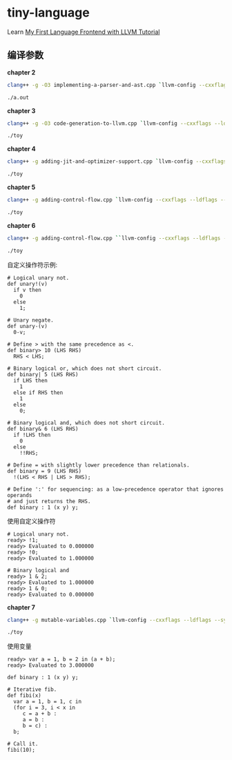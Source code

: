 # tiny-language
Learn [My First Language Frontend with LLVM Tutorial](https://llvm.org/docs/tutorial/MyFirstLanguageFrontend/index.html)


## 编译参数

**chapter 2**

``` bash
clang++ -g -O3 implementing-a-parser-and-ast.cpp `llvm-config --cxxflags`

./a.out
```

**chapter 3**

```bash
clang++ -g -O3 code-generation-to-llvm.cpp `llvm-config --cxxflags --ldflags --system-libs --libs core` -o toy

./toy
```

**chapter 4**

```bash
clang++ -g adding-jit-and-optimizer-support.cpp `llvm-config --cxxflags --ldflags --system-libs --libs core orcjit native` -O3 -o toy

./toy
```

**chapter 5**

```bash
clang++ -g adding-control-flow.cpp `llvm-config --cxxflags --ldflags --system-libs --libs core orcjit native` -O3 -o toy

./toy
```

**chapter 6**

```bash
clang++ -g adding-control-flow.cpp ``llvm-config --cxxflags --ldflags --system-libs --libs core orcjit native` -O3 -o toy

./toy
```

自定义操作符示例:

```
# Logical unary not.
def unary!(v)
  if v then
    0
  else
    1;

# Unary negate.
def unary-(v)
  0-v;

# Define > with the same precedence as <.
def binary> 10 (LHS RHS)
  RHS < LHS;

# Binary logical or, which does not short circuit.
def binary| 5 (LHS RHS)
  if LHS then
    1
  else if RHS then
    1
  else
    0;

# Binary logical and, which does not short circuit.
def binary& 6 (LHS RHS)
  if !LHS then
    0
  else
    !!RHS;

# Define = with slightly lower precedence than relationals.
def binary = 9 (LHS RHS)
  !(LHS < RHS | LHS > RHS);

# Define ':' for sequencing: as a low-precedence operator that ignores operands
# and just returns the RHS.
def binary : 1 (x y) y;
```

使用自定义操作符

```
# Logical unary not.
ready> !1;
ready> Evaluated to 0.000000
ready> !0;
ready> Evaluated to 1.000000

# Binary logical and
ready> 1 & 2;
ready> Evaluated to 1.000000
ready> 1 & 0;
ready> Evaluated to 0.000000
```

**chapter 7**

```bash
clang++ -g mutable-variables.cpp `llvm-config --cxxflags --ldflags --system-libs --libs core orcjit native` -O3 -o toy

./toy
```

使用变量

```
ready> var a = 1, b = 2 in (a + b);
ready> Evaluated to 3.000000

def binary : 1 (x y) y;

# Iterative fib.
def fibi(x)
  var a = 1, b = 1, c in
  (for i = 3, i < x in
     c = a + b :
     a = b :
     b = c) :
  b;

# Call it.
fibi(10);
```